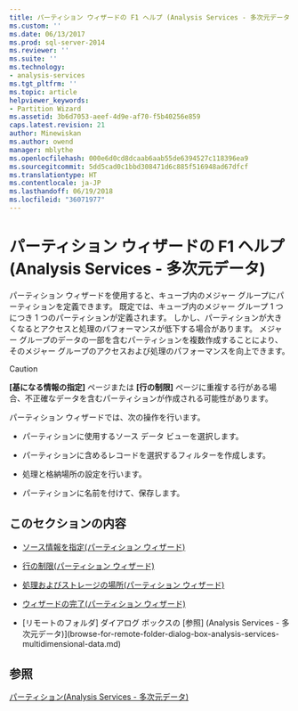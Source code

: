 ```yaml
---
title: パーティション ウィザードの F1 ヘルプ (Analysis Services - 多次元データ) |Microsoft ドキュメント
ms.custom: ''
ms.date: 06/13/2017
ms.prod: sql-server-2014
ms.reviewer: ''
ms.suite: ''
ms.technology:
- analysis-services
ms.tgt_pltfrm: ''
ms.topic: article
helpviewer_keywords:
- Partition Wizard
ms.assetid: 3b6d7053-aeef-4d9e-af70-f5b40256e859
caps.latest.revision: 21
author: Minewiskan
ms.author: owend
manager: mblythe
ms.openlocfilehash: 000e6d0cd8dcaab6aab55de6394527c118396ea9
ms.sourcegitcommit: 5dd5cad0c1bbd308471d6c885f516948ad67dfcf
ms.translationtype: HT
ms.contentlocale: ja-JP
ms.lasthandoff: 06/19/2018
ms.locfileid: "36071977"
---
```

# <a name="partition-wizard-f1-help-analysis-services---multidimensional-data"></a>パーティション ウィザードの F1 ヘルプ (Analysis Services - 多次元データ)
  パーティション ウィザードを使用すると、キューブ内のメジャー グループにパーティションを定義できます。 既定では、キューブ内のメジャー グループ 1 つにつき 1 つのパーティションが定義されます。 しかし、パーティションが大きくなるとアクセスと処理のパフォーマンスが低下する場合があります。 メジャー グループのデータの一部を含むパーティションを複数作成することにより、そのメジャー グループのアクセスおよび処理のパフォーマンスを向上できます。  
  
> [!CAUTION]  
>  **[基になる情報の指定]** ページまたは **[行の制限]** ページに重複する行がある場合、不正確なデータを含むパーティションが作成される可能性があります。  
  
 パーティション ウィザードでは、次の操作を行います。  
  
-   パーティションに使用するソース データ ビューを選択します。  
  
-   パーティションに含めるレコードを選択するフィルターを作成します。  
  
-   処理と格納場所の設定を行います。  
  
-   パーティションに名前を付けて、保存します。  
  
## <a name="in-this-section"></a>このセクションの内容  
  
-   [ソース情報を指定&#40;パーティション ウィザード&#41;](specify-source-information-partition-wizard.md)  
  
-   [行の制限&#40;パーティション ウィザード&#41;](restrict-rows-partition-wizard.md)  
  
-   [処理およびストレージの場所&#40;パーティション ウィザード&#41;](processing-and-storage-locations-partition-wizard.md)  
  
-   [ウィザードの完了&#40;パーティション ウィザード&#41;](completing-the-wizard-partition-wizard.md)  
  
-   [リモートのフォルダ] ダイアログ ボックスの [参照] &#40;Analysis Services - 多次元データ&#41;](browse-for-remote-folder-dialog-box-analysis-services-multidimensional-data.md)  
  
## <a name="see-also"></a>参照  
 [パーティション&#40;Analysis Services - 多次元データ&#41;](multidimensional-models-olap-logical-cube-objects/partitions-analysis-services-multidimensional-data.md)  
  
  